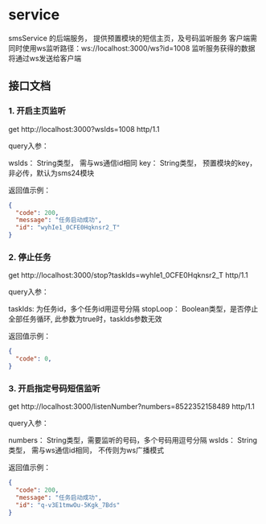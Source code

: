 # service

smsService 的后端服务， 提供预置模块的短信主页，及号码监听服务
客户端需同时使用ws监听路径：ws://localhost:3000/ws?id=1008
监听服务获得的数据将通过ws发送给客户端

## 接口文档

### 1. 开启主页监听

get http://localhost:3000?wsIds=1008 http/1.1

query入参：

wsIds： String类型， 需与ws通信id相同
key： String类型， 预置模块的key，非必传，默认为sms24模块

返回值示例：

```json
{
  "code": 200,
  "message": "任务启动成功",
  "id": "wyhIe1_0CFE0Hqknsr2_T"
}
```

### 2. 停止任务

get http://localhost:3000/stop?taskIds=wyhIe1_0CFE0Hqknsr2_T http/1.1

query入参：

  taskIds: 为任务id，多个任务id用逗号分隔
  stopLoop： Boolean类型，是否停止全部任务循环, 此参数为true时，taskIds参数无效

返回值示例：

```json
{
  "code": 0,
}
```

### 3. 开启指定号码短信监听

get http://localhost:3000/listenNumber?numbers=8522352158489 http/1.1

query入参：

numbers： String类型，需要监听的号码，多个号码用逗号分隔
wsIds： String类型， 需与ws通信id相同， 不传则为ws广播模式

返回值示例：

```json
{
  "code": 200,
  "message": "任务启动成功",
  "id": "q-v3E1tmwOu-5Kgk_7Bds"
}
```
